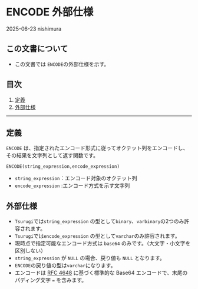 # ENCODE 外部仕様

2025-06-23 nishimura

## この文書について

- この文書では `ENCODE`の外部仕様を示す。

## 目次

1. [定義](#定義)
2. [外部仕様](#外部仕様)

---

## 定義

`ENCODE` は、指定されたエンコード形式に従ってオクテット列をエンコードし、その結果を文字列として返す関数です。


```
ENCODE(string_expression,encode_expression)
```

- `string_expression`：エンコード対象のオクテット列
- `encode_expression` :エンコード方式を示す文字列

## 外部仕様

- `Tsurugi`では`string_expression` の型として`binary`、`varbinary`の2つのみ許容されます。
- `Tsurugi`では`encode_expression` の型として`varchar`のみ許容されます。
- 現時点で指定可能なエンコード方式は `base64` のみです。（大文字・小文字を区別しない）
- `string_expression` が `NULL` の場合、戻り値も `NULL` となります。
- `ENCODE`の戻り値の型は`varchar`になります。
- エンコードは [RFC 4648](https://datatracker.ietf.org/doc/html/rfc4648) に基づく標準的な Base64 エンコードで、末尾のパディング文字 `=` を含みます。
